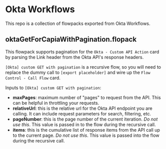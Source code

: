 # Okta Workflows

This repo is a collection of flowpacks exported from Okta Workflows. 

## oktaGetForCapiaWithPagination.flopack

This flowpack supports pagination for the `Okta - Custom API Action` card by parsing the Link header from the Okta API's response headers.

`[Okta] custom GET with pagination` is a recursive flow, so you will need to replace the dummy call to `[export placeholder]` and wire up the `Flow Control - Call Flow` card.

Inputs to `[Okta] custom GET with pagination`:
- **maxPages**: maximum number of "pages" to request from the API. This can be helpful in throttling your requests.
- **relativeUrl**: this is the relative url for the Okta API endpoint you are calling. It can include request parameters for search, filtering, etc.
- **pageNumber**: this is the page number of the current iteration. *Do not use this*. This value is passed in to the flow during the recursive call.
- **items**: this is the cumulative list of response items from the API call up to the current page. *Do not use this*. This value is passed into the flow during the recursive call. 